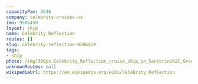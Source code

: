 ```yaml
---
capacityPax: 3046
company: celebrity-cruises-us
imo: 9506459
layout: ship
name: Celebrity Reflection
routes: []
slug: celebrity-reflection-9506459
tags:
- ship
photo: /img/300px-Celebrity_Reflection_cruise_ship_in_Santorini%2C_Greece_001.jpg
unknownRoutes: null
wikipediaUrl: https://en.wikipedia.org/wiki/Celebrity_Reflection
---
```


